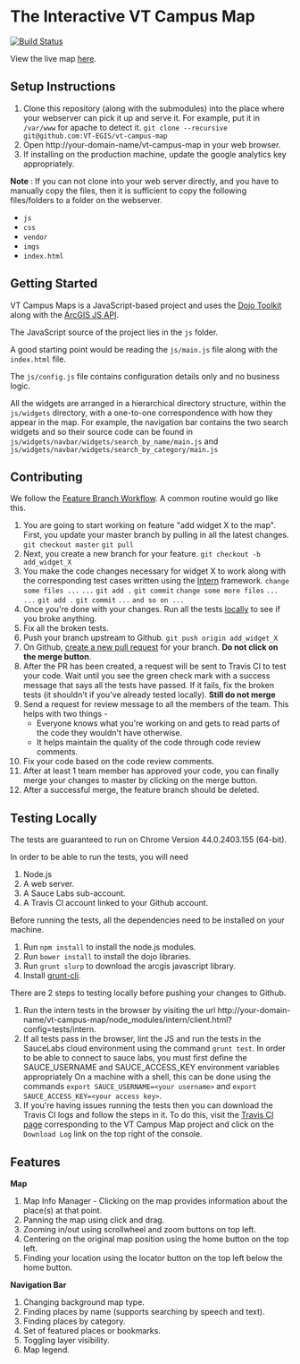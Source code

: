The Interactive VT Campus Map
=============================

[![Build Status](https://travis-ci.org/VT-EGIS/vt-campus-map.svg?branch=master)](https://travis-ci.org/VT-EGIS/vt-campus-map)

View the live map [here](https://www.maps.vt.edu/interactive/).

Setup Instructions
------------------
1. Clone this repository (along with the submodules)
   into the place where your webserver can pick it up and serve it.
   For example, put it in `/var/www` for apache to detect it.
   `git clone --recursive git@github.com:VT-EGIS/vt-campus-map`
2. Open http://your-domain-name/vt-campus-map in your web browser.
3. If installing on the production machine, update the google analytics
   key appropriately.

**Note** : If you can not clone into your web server directly, and you have to
manually copy the files, then it is sufficient to copy the following files/folders
to a folder on the webserver.

* `js`
* `css`
* `vendor`
* `imgs`
* `index.html`

Getting Started
---------------
VT Campus Maps is a JavaScript-based project and uses the
[Dojo Toolkit](http://dojotoolkit.org/) along with the
[ArcGIS JS API](https://developers.arcgis.com/javascript/).

The JavaScript source of the project lies in the `js` folder.

A good starting point would be reading the `js/main.js` file
along with the `index.html` file.

The `js/config.js` file contains configuration details only and
no business logic.

All the widgets are arranged in a hierarchical directory structure,
within the `js/widgets` directory,
with a one-to-one correspondence with how they appear in the map.
For example, the navigation bar contains the two search widgets and
so their source code can be found in `js/widgets/navbar/widgets/search_by_name/main.js`
and `js/widgets/navbar/widgets/search_by_category/main.js`

Contributing
------------
We follow the [Feature Branch Workflow](https://www.atlassian.com/git/workflows#!workflow-feature-branch).
A common routine would go like this.

1. You are going to start working on feature "add widget X to the map".
  First, you update your master branch by pulling in all the latest changes.
  `git checkout master`
  `git pull`
2. Next, you create a new branch for your feature.
  `git checkout -b add_widget_X`
3. You make the code changes necessary for widget X to work along with the corresponding test cases
   written using the [Intern](https://theintern.github.io/) framework.
  `change some files ...`
  `...`
  `git add .`
  `git commit`
  `change some more files`
  `...`
  `...`
  `git add .`
  `git commit`
  `...`
  `and so on ...`
4. Once you're done with your changes. Run all the tests [locally](#testing-locally) to see if you broke anything.
5. Fix all the broken tests.
6. Push your branch upstream to Github.
  `git push origin add_widget_X`
7. On Github, [create a new pull request](https://help.github.com/articles/creating-a-pull-request)
  for your branch.
  **Do not click on the merge button**.
8. After the PR has been created, a request will be sent to Travis CI to test your code. Wait until
  you see the green check mark with a success message that says all the tests have passed. If it fails,
  fix the broken tests (it shouldn't if you've already tested locally).
  **Still do not merge**
9. Send a request for review message to all the members of the team. This helps with two things -
    * Everyone knows what you're working on and gets to read parts of the code they wouldn't have otherwise.
    * It helps maintain the quality of the code through code review comments.
10. Fix your code based on the code review comments.
11. After at least 1 team member has approved your code, you can finally merge your changes
  to master by clicking on the merge button.
12. After a successful merge, the feature branch should be deleted.

Testing Locally
---------------
The tests are guaranteed to run on Chrome Version 44.0.2403.155 (64-bit).

In order to be able to run the tests, you will need

1. Node.js
2. A web server.
3. A Sauce Labs sub-account.
4. A Travis CI account linked to your Github account.

Before running the tests, all the dependencies need to be installed on your machine.

1. Run `npm install` to install the node.js modules.
2. Run `bower install` to install the dojo libraries.
3. Run `grunt slurp` to download the arcgis javascript library.
4. Install [grunt-cli](http://gruntjs.com/getting-started#installing-the-cli).

There are 2 steps to testing locally before pushing your changes to Github.

1. Run the intern tests in the browser by visiting the url
   http://your-domain-name/vt-campus-map/node\_modules/intern/client.html?config=tests/intern.
2. If all tests pass in the browser, lint the JS and run the tests in the
   SauceLabs cloud environment using the command `grunt test`.
   In order to be able to connect to sauce labs, you must first define the
   SAUCE_USERNAME and SAUCE_ACCESS_KEY environment variables appropriately
   On a machine with a shell, this can be done using the commands
   `export SAUCE_USERNAME=<your username>` and
   `export SAUCE_ACCESS_KEY=<your access key>`.
3. If you're having issues running the tests then you can download the Travis CI
   logs and follow the steps in it. To do this, visit the
   [Travis CI page](https://travis-ci.org/VT-EGIS/vt-campus-map) corresponding
   to the VT Campus Map project and click on the `Download Log` link on the top right of
   the console.

Features
--------

**Map**

1. Map Info Manager - Clicking on the map provides information about the place(s) at that point.
2. Panning the map using click and drag.
3. Zooming in/out using scrollwheel and zoom buttons on top left.
4. Centering on the original map position using the home button on the top left.
5. Finding your location using the locator button on the top left below the home button.

**Navigation Bar**

1. Changing background map type.
2. Finding places by name (supports searching by speech and text).
3. Finding places by category.
4. Set of featured places or bookmarks.
5. Toggling layer visibility.
6. Map legend.
